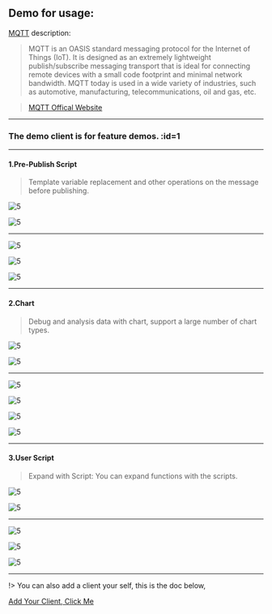 ## Demo for usage:

[MQTT](https://mqtt.org/) description:
> MQTT is an OASIS standard messaging protocol for the Internet of Things (IoT). It is designed as an extremely lightweight publish/subscribe messaging transport that is ideal for connecting remote devices with a small code footprint and minimal network bandwidth. MQTT today is used in a wide variety of industries, such as automotive, manufacturing, telecommunications, oil and gas, etc.

> [MQTT Offical Website](https://mqtt.org/)

---
### The demo client is for feature demos. :id=1

---

#### 1.Pre-Publish Script

>Template variable replacement and other operations on the message before publishing.

<!-- tabs:start -->

<!-- tab:1: Connect the Client -->
![5](_media/review_demo/pre-publish-script/1.jpg ':size=600')

<!-- tab:2: Turn on -->
![5](_media/review_demo/pre-publish-script/2.jpg ':size=600')

---

![5](_media/review_demo/pre-publish-script/3.jpg ':size=600')

<!-- tab:3: Send -->
![5](_media/review_demo/pre-publish-script/4.jpg ':size=600')

<!-- tab:4: Result -->
![5](_media/review_demo/pre-publish-script/5.jpg ':size=600')

<!-- tabs:end -->


---

#### 2.Chart

>Debug and analysis data with chart, support a large number of chart types.

<!-- tabs:start -->

<!-- tab:1: Connect the Client -->
![5](_media/review_demo/chart/1.jpg ':size=600')

<!-- tab:2: Open Demo Chart -->
![5](_media/review_demo/chart/2.jpg ':size=600')

---

![5](_media/review_demo/chart/3.jpg ':size=600')

<!-- tab:3: Run -->
![5](_media/review_demo/chart/4.jpg ':size=600')

<!-- tab:4: Send message  -->
![5](_media/review_demo/chart/5.jpg ':size=600')

<!-- tab:4: the Chart will update  -->
![5](_media/review_demo/chart/6.jpg ':size=600')



<!-- tabs:end -->

---

#### 3.User Script

>Expand with Script: You can expand functions with the scripts.

<!-- tabs:start -->

<!-- tab:1: Connect the Client -->
![5](_media/review_demo/user-script/1.jpg ':size=600')

<!-- tab:2: Open Demo Script  -->
![5](_media/review_demo/user-script/2.jpg ':size=600')

---

![5](_media/review_demo/user-script/3.jpg ':size=600')

<!-- tab:3: Run -->
![5](_media/review_demo/user-script/4.jpg ':size=600')

<!-- tab:4: Messages published  -->
![5](_media/review_demo/user-script/5.jpg ':size=600')



<!-- tabs:end -->

---

!> You can also add a client your self, this is the doc below,

[Add Your Client, Click Me](/en/apple-review/second_way.md)